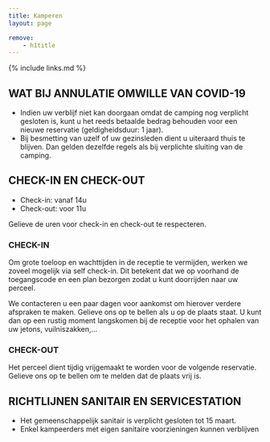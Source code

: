 ```yaml
---
title: Kamperen
layout: page

remove:
    - h1title
---
```


{% include links.md %}

## WAT BIJ ANNULATIE OMWILLE VAN COVID-19

* Indien uw verblijf niet kan doorgaan omdat de camping nog verplicht gesloten is, kunt u het reeds betaalde bedrag behouden voor een nieuwe reservatie (geldigheidsduur: 1 jaar). 
* Bij besmetting van uzelf of uw gezinsleden dient u uiteraard thuis te blijven. Dan gelden dezelfde regels als bij verplichte sluiting van de camping.


<!--
## PUBLIC HEALTH PASSENGER LOCATOR FORM

Sinds 1 augustus 2020 moeten onze buitenlandse gasten zich laten registreren 48 uur voor aankomst in België via het zogenaamde [PUBLIC HEALTH PASSENGER LOCATOR FORM](https://travel.info-coronavirus.be/nl/public-health-passenger-locator-form). Gelieve dit voor uw aankomst in orde te brengen.
-->

## CHECK-IN EN CHECK-OUT

* Check-in: vanaf 14u
* Check-out: voor 11u

Gelieve de uren voor check-in en check-out te respecteren.

### CHECK-IN

Om grote toeloop en wachttijden in de receptie te vermijden, werken we zoveel mogelijk
via self check-in. Dit betekent dat we op voorhand de toegangscode en een plan bezorgen
zodat u kunt doorrijden naar uw perceel.

We contacteren u een paar dagen voor aankomst om hierover verdere afspraken te maken.
Gelieve ons op te bellen als u op de plaats staat. U kunt dan op een rustig moment
langskomen bij de receptie voor het ophalen van uw jetons, vuilniszakken,...

### CHECK-OUT

Het perceel dient tijdig vrijgemaakt te worden voor de volgende reservatie.
Gelieve ons op te bellen om te melden dat de plaats vrij is.

## RICHTLIJNEN SANITAIR EN SERVICESTATION

* Het gemeenschappelijk sanitair is verplicht gesloten tot 15 maart.
* Enkel kampeerders met eigen sanitaire voorzieningen kunnen verblijven

